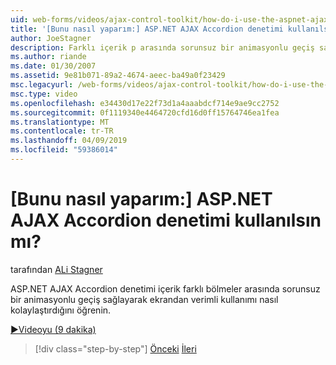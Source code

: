 ```yaml
---
uid: web-forms/videos/ajax-control-toolkit/how-do-i-use-the-aspnet-ajax-accordion-control
title: '[Bunu nasıl yaparım:] ASP.NET AJAX Accordion denetimi kullanılsın mı? | Microsoft Docs'
author: JoeStagner
description: Farklı içerik p arasında sorunsuz bir animasyonlu geçiş sağlayarak ASP.NET AJAX Accordion denetimi ekrandan verimli kullanımı nasıl kolaylaştırdığını öğrenin...
ms.author: riande
ms.date: 01/30/2007
ms.assetid: 9e81b071-89a2-4674-aeec-ba49a0f23429
msc.legacyurl: /web-forms/videos/ajax-control-toolkit/how-do-i-use-the-aspnet-ajax-accordion-control
msc.type: video
ms.openlocfilehash: e34430d17e22f73d1a4aaabdcf714e9ae9cc2752
ms.sourcegitcommit: 0f1119340e4464720cfd16d0ff15764746ea1fea
ms.translationtype: MT
ms.contentlocale: tr-TR
ms.lasthandoff: 04/09/2019
ms.locfileid: "59386014"
---
```

# <a name="how-do-i-use-the-aspnet-ajax-accordion-control"></a>[Bunu nasıl yaparım:] ASP.NET AJAX Accordion denetimi kullanılsın mı?

tarafından [ALi Stagner](https://github.com/JoeStagner)

ASP.NET AJAX Accordion denetimi içerik farklı bölmeler arasında sorunsuz bir animasyonlu geçiş sağlayarak ekrandan verimli kullanımı nasıl kolaylaştırdığını öğrenin.

[&#9654;Videoyu (9 dakika)](https://channel9.msdn.com/Blogs/ASP-NET-Site-Videos/how-do-i-use-the-aspnet-ajax-accordion-control)

> [!div class="step-by-step"]
> [Önceki](how-do-i-use-the-aspnet-ajax-alwaysvisible-control-extender.md)
> [İleri](how-do-i-use-the-aspnet-ajax-collapsable-panel-extender.md)
